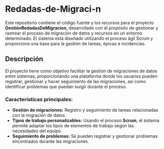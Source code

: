 # Redadas-de-Migraci-n

Este repositorio contiene el código fuente y los recursos para el proyecto **GestiónRedadasDeMigracion**, desarrollado con el propósito de gestionar y rastrear el proceso de migración de datos y recursos en un entorno determinado. El sistema está diseñado utilizando el proceso ágil Scrum y proporciona una base para la gestión de tareas, épicas e incidencias.

## Descripción

El proyecto tiene como objetivo facilitar la gestión de migraciones de datos entre sistemas, proporcionando una plataforma donde los usuarios pueden registrar, gestionar y hacer seguimiento de las migraciones, así como identificar problemas que puedan surgir durante el proceso.

### Características principales:
- **Gestión de migraciones:** Registro y seguimiento de tareas relacionadas con la migración de datos.
- **Tipos de trabajo personalizables:** Usando el proceso **Scrum**, el sistema permite adaptar los tipos de elementos de trabajo según las necesidades del equipo.
- **Seguimiento de problemas:** Se pueden registrar y gestionar problemas encontrados durante las migraciones.
